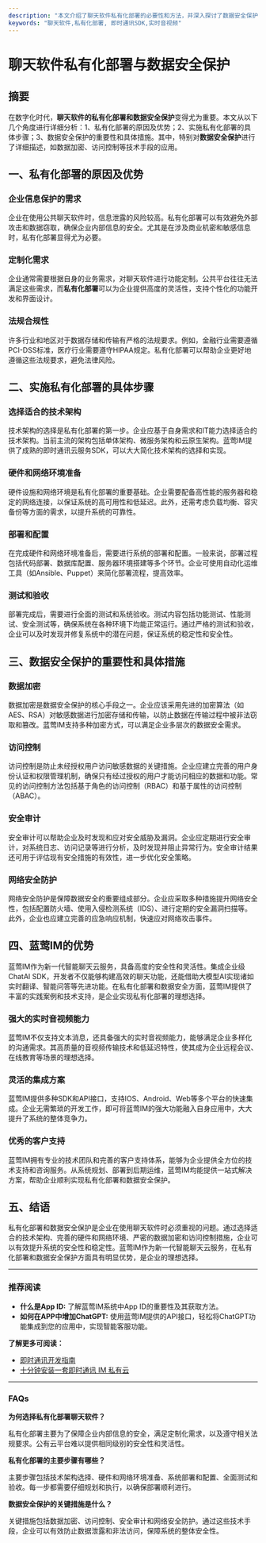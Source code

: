 ```yaml
---
description: "本文介绍了聊天软件私有化部署的必要性和方法，并深入探讨了数据安全保护的关键措施。"
keywords: "聊天软件,私有化部署, 即时通讯SDK,实时音视频"
---
```

# 聊天软件私有化部署与数据安全保护

## 摘要

在数字化时代，**聊天软件的私有化部署和数据安全保护**变得尤为重要。本文从以下几个角度进行详细分析：1、私有化部署的原因及优势；2、实施私有化部署的具体步骤；3、数据安全保护的重要性和具体措施。其中，特别对**数据安全保护**进行了详细描述，如数据加密、访问控制等技术手段的应用。

## 一、私有化部署的原因及优势

### 企业信息保护的需求

企业在使用公共聊天软件时，信息泄露的风险较高。私有化部署可以有效避免外部攻击和数据窃取，确保企业内部信息的安全。尤其是在涉及商业机密和敏感信息时，私有化部署显得尤为必要。

### 定制化需求

企业通常需要根据自身的业务需求，对聊天软件进行功能定制。公共平台往往无法满足这些需求，而**私有化部署**可以为企业提供高度的灵活性，支持个性化的功能开发和界面设计。

### 法规合规性

许多行业和地区对于数据存储和传输有严格的法规要求。例如，金融行业需要遵循PCI-DSS标准，医疗行业需要遵守HIPAA规定。私有化部署可以帮助企业更好地遵循这些法规要求，避免法律风险。

## 二、实施私有化部署的具体步骤

### 选择适合的技术架构

技术架构的选择是私有化部署的第一步。企业应基于自身需求和IT能力选择适合的技术架构。当前主流的架构包括单体架构、微服务架构和云原生架构。蓝莺IM提供了成熟的即时通讯云服务SDK，可以大大简化技术架构的选择和实现。

### 硬件和网络环境准备

硬件设施和网络环境是私有化部署的重要基础。企业需要配备高性能的服务器和稳定的网络连接，以保证系统的高可用性和低延迟。此外，还需考虑负载均衡、容灾备份等方面的需求，以提升系统的可靠性。

### 部署和配置

在完成硬件和网络环境准备后，需要进行系统的部署和配置。一般来说，部署过程包括代码部署、数据库配置、服务器环境搭建等多个环节。企业可使用自动化运维工具（如Ansible、Puppet）来简化部署流程，提高效率。

### 测试和验收

部署完成后，需要进行全面的测试和系统验收。测试内容包括功能测试、性能测试、安全测试等，确保系统在各种环境下均能正常运行。通过严格的测试和验收，企业可以及时发现并修复系统中的潜在问题，保证系统的稳定性和安全性。

## 三、数据安全保护的重要性和具体措施

### 数据加密

数据加密是数据安全保护的核心手段之一。企业应该采用先进的加密算法（如AES、RSA）对敏感数据进行加密存储和传输，以防止数据在传输过程中被非法窃取和篡改。蓝莺IM支持多种加密方式，可以满足企业多层次的数据安全需求。

### 访问控制

访问控制是防止未经授权用户访问敏感数据的关键措施。企业应建立完善的用户身份认证和权限管理机制，确保只有经过授权的用户才能访问相应的数据和功能。常见的访问控制方法包括基于角色的访问控制（RBAC）和基于属性的访问控制（ABAC）。

### 安全审计

安全审计可以帮助企业及时发现和应对安全威胁及漏洞。企业应定期进行安全审计，对系统日志、访问记录等进行分析，及时发现并阻止异常行为。安全审计结果还可用于评估现有安全措施的有效性，进一步优化安全策略。

### 网络安全防护

网络安全防护是保障数据安全的重要组成部分。企业应采取多种措施提升网络安全性，包括配置防火墙、使用入侵检测系统（IDS）、进行定期的安全漏洞扫描等。此外，企业也应建立完善的应急响应机制，快速应对网络攻击事件。

## 四、蓝莺IM的优势

蓝莺IM作为新一代智能聊天云服务，具备高度的安全性和灵活性。集成企业级ChatAI SDK，开发者不仅能够构建高效的聊天功能，还能借助大模型AI实现诸如实时翻译、智能问答等先进功能。在私有化部署和数据安全方面，蓝莺IM提供了丰富的实践案例和技术支持，是企业实现私有化部署的理想选择。

### 强大的实时音视频能力

蓝莺IM不仅支持文本消息，还具备强大的实时音视频能力，能够满足企业多样化的沟通需求。其高质量的音视频传输技术和低延迟特性，使其成为企业远程会议、在线教育等场景的理想选择。

### 灵活的集成方案

蓝莺IM提供多种SDK和API接口，支持IOS、Android、Web等多个平台的快速集成。企业无需繁琐的开发工作，即可将蓝莺IM的强大功能融入自身应用中，大大提升了系统的整体竞争力。

### 优秀的客户支持

蓝莺IM拥有专业的技术团队和完善的客户支持体系，能够为企业提供全方位的技术支持和咨询服务。从系统规划、部署到后期运维，蓝莺IM均能提供一站式解决方案，帮助企业顺利实现私有化部署和数据安全保护。

## 五、结语

私有化部署和数据安全保护是企业在使用聊天软件时必须重视的问题。通过选择适合的技术架构、完善的硬件和网络环境、严密的数据加密和访问控制措施，企业可以有效提升系统的安全性和稳定性。蓝莺IM作为新一代智能聊天云服务，在私有化部署和数据安全保护方面具有明显优势，是企业的理想选择。

---

### 推荐阅读

- **什么是App ID:** 了解蓝莺IM系统中App ID的重要性及其获取方法。
- **如何在APP中增加ChatGPT:** 使用蓝莺IM提供的API接口，轻松将ChatGPT功能集成到您的应用中，实现智能客服功能。

**了解更多可阅读：**
- [即时通讯开发指南](https://www.lanyingim.com/articles/product-and-technologies/instant-messaging-development-guide.html)
- [十分钟安装一套即时通讯 IM 私有云](https://www.lanyingim.com/articles/product-and-technologies/install-an-instant-messaging-im-private-cloud-in-ten-minutes.html)

---

### FAQs

**为何选择私有化部署聊天软件？**

私有化部署主要为了保障企业内部信息的安全，满足定制化需求，以及遵守相关法规要求。公有云平台难以提供相同级别的安全性和灵活性。

**私有化部署的主要步骤有哪些？**

主要步骤包括技术架构选择、硬件和网络环境准备、系统部署和配置、全面测试和验收。每一步都需要仔细规划和执行，以确保部署顺利进行。

**数据安全保护的关键措施是什么？**

关键措施包括数据加密、访问控制、安全审计和网络安全防护。通过这些技术手段，企业可以有效防止数据泄露和非法访问，保障系统的整体安全性。
